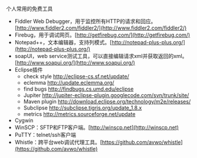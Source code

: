 个人常用的免费工具

- Fiddler Web Debugger，用于监控所有HTTP的请求和回应。[http://www.fiddler2.com/fiddler2/](http://www.fiddler2.com/fiddler2/)
- Firebug，用于调试网页。[http://getfirebug.com/](http://getfirebug.com/)
- Notepad++，文本编辑器，支持列模式。[http://notepad-plus-plus.org/](http://notepad-plus-plus.org/)
- soapUI，web service测试工具，可以直接编辑请求xml并获取返回的xml。[http://www.soapui.org/](http://www.soapui.org/)
- Eclipse插件
  - check style http://eclipse-cs.sf.net/update/
  - eclemma http://update.eclemma.org/
  - find bugs http://findbugs.cs.umd.edu/eclipse
  - Jupiter http://jupiter-eclipse-plugin.googlecode.com/svn/trunk/site/
  - Maven plugin http://download.eclipse.org/technology/m2e/releases/
  - Subclipse http://subclipse.tigris.org/update_1.8.x
  - metrics http://metrics.sourceforge.net/update
- Cygwin
- WinSCP：SFTP和FTP客户端。[http://winscp.net](http://winscp.net)
- PuTTY：telnet/ssh客户端
- Whistle：跨平台web调试代理工具。[https://github.com/avwo/whistle](https://github.com/avwo/whistle)